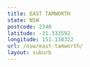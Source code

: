 ```yaml
---
title: EAST TAMWORTH
state: NSW
postcode: 2340
latitude: -31.333592
longitude: 151.138322
url: /nsw/east-tamworth/
layout: suburb
---
```

